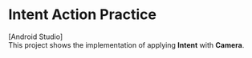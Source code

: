# Intent Action Practice
[Android Studio]  
This project shows the implementation of applying **Intent** with **Camera**.  

